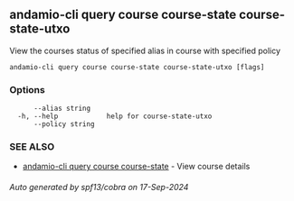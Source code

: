 ## andamio-cli query course course-state course-state-utxo

View the courses status of specified alias in course with specified policy

```
andamio-cli query course course-state course-state-utxo [flags]
```

### Options

```
      --alias string    
  -h, --help            help for course-state-utxo
      --policy string   
```

### SEE ALSO

* [andamio-cli query course course-state](andamio-cli_query_course_course-state.md.md)	 - View course details

###### Auto generated by spf13/cobra on 17-Sep-2024
